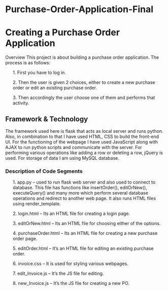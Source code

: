 # Purchase-Order-Application-Final
<h1>Creating a Purchase Order Application</h1>

Overview
  This project is about building a purchase order application. The process is as follows:
    <ul>1.	First you have to log in.</ul>
    <ul>2.	Then the user is given 2 choices, either to create a new purchase order or edit an existing purchase order. </ul>
    <ul>3.	Then accordingly the user choose one of them and performs that activity.</ul>

<h2>Framework & Technology</h2>
  The framework used here is flask that acts as local server and runs python. Also, in combination to that I have used HTML, CSS to build the front-end UI. For the functioning of the webpage I have used JavaScript along with AJAX to run python scripts and communicate with the server. For performing various operations like adding a row or deleting a row, jQuery is used. For storage of data I am using MySQL database. 

<h3>Description of Code Segments</h3>
  <ul>1.	app.py – used to run flask web server and also used to connect to database. This file has functions like insertOrder(), editOrNew(), executeQuery() and many more       which perform several database operations and redirect to another web page. It also runs HTML files using render_template.</ul>
  <ul>2.	login.html – Its an HTML file for creating a login page.</ul>
 <ul> 3.	editOrNew.html – Its an HTML file for choosing either of the options.</ul>
 <ul> 4.	purchaseOrder.html – Its an HTML file for creating a new purchase order page.</ul>
 <ul> 5.	editOrder.html – It’s an HTML file for editing an existing purchase order.</ul>
  <ul>6.	invoice.css – It is used for styling various webpages.</ul>
  <ul>7.	edit_Invoice.js – It’s the JS file for editing.</ul>
 <ul> 8.	new_Invoice.js – It’s the JS file for creating a new PO.</ul>
  
